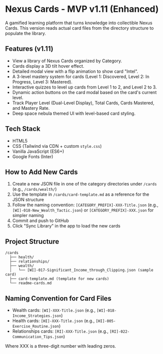# Nexus Cards - MVP v1.11 (Enhanced)

A gamified learning platform that turns knowledge into collectible Nexus Cards. This version reads actual card files from the directory structure to populate the library.

## Features (v1.11)

- View a library of Nexus Cards organized by Category.
- Cards display a 3D tilt hover effect.
- Detailed modal view with a flip animation to show card "Intel".
- A 3-level mastery system for cards (Level 1: Discovered, Level 2: In Progress, Level 3: Mastered).
- Interactive quizzes to level up cards from Level 1 to 2, and Level 2 to 3.
- Dynamic action buttons on the card modal based on the card's current level.
- Track Player Level (Dual-Level Display), Total Cards, Cards Mastered, and Mastery Rate.
- Deep space nebula themed UI with level-based card styling.

## Tech Stack

- HTML5
- CSS (Tailwind via CDN + custom `style.css`)
- Vanilla JavaScript (ES6+)
- Google Fonts (Inter)

## How to Add New Cards

1. Create a new JSON file in one of the category directories under `/cards` (e.g., `/cards/wealth/`)
2. Use the template in `/cards/card-template.md` as a reference for the JSON structure
3. Follow the naming convention: `[CATEGORY_PREFIX]-XXX-Title.json` (e.g., `[WI]-018-New_Wealth_Tactic.json`) or `[CATEGORY_PREFIX]-XXX.json` for simpler naming
4. Commit and push to GitHub
5. Click "Sync Library" in the app to load the new cards

## Project Structure

```
/cards
  ├── health/
  ├── relationships/
  ├── wealth/
  │   └── [WI]-017-Significant_Income_through_Clipping.json (sample card)
  ├── card-template.md (template for new cards)
  └── readme-cards.md
```

## Naming Convention for Card Files

- Wealth cards: `[WI]-XXX-Title.json` (e.g., `[WI]-018-Income_Strategies.json`)
- Health cards: `[HI]-XXX-Title.json` (e.g., `[HI]-005-Exercise_Routine.json`)
- Relationships cards: `[RI]-XXX-Title.json` (e.g., `[RI]-022-Communication_Tips.json`)

Where XXX is a three-digit number with leading zeros.

